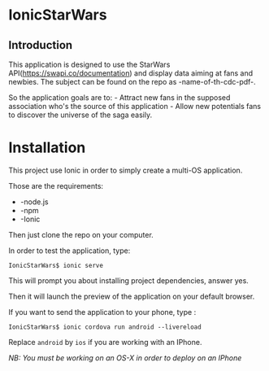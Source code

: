 # IonicStarWars


## Introduction

This application is designed to use the StarWars API(https://swapi.co/documentation) and display data
aiming at fans and newbies. The subject can be found on the repo as -name-of-th-cdc-pdf-.


So the application goals are to:
            - Attract new fans in the supposed association who's the source of this application
            - Allow new potentials fans to discover the universe of the saga easily.


# Installation

This project use Ionic in order to simply create a multi-OS application.

Those are the requirements:
  * -node.js
  * -npm
  * -Ionic


Then just clone the repo on your computer.

In order to test the application, type:

```{r, engine='bash', count_lines}
IonicStarWars$ ionic serve
```
This will prompt you about installing project dependencies, answer yes.

Then it will launch the preview of the application on your default browser.


If you want to send the application to your phone, type :

```{r, engine='bash', count_lines}
IonicStarWars$ ionic cordova run android --livereload
```

Replace `android` by `ios` if you are working with an IPhone.

*NB: You must be working on an OS-X in order to deploy on an IPhone*